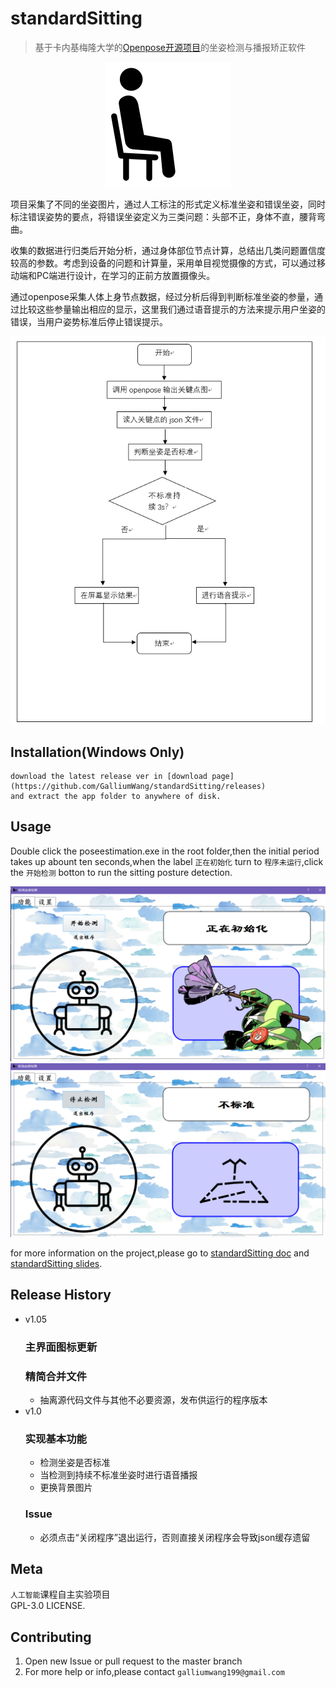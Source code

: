 
# standardSitting
> 基于卡内基梅隆大学的[Openpose开源项目](https://github.com/CMU-Perceptual-Computing-Lab/openpose)的坐姿检测与播报矫正软件
<p align="center">
    <img src="4.png">
</p>


项目采集了不同的坐姿图片，通过人工标注的形式定义标准坐姿和错误坐姿，同时标注错误姿势的要点，将错误坐姿定义为三类问题：头部不正，身体不直，腰背弯曲。

收集的数据进行归类后开始分析，通过身体部位节点计算，总结出几类问题置信度较高的参数。考虑到设备的问题和计算量，采用单目视觉摄像的方式，可以通过移动端和PC端进行设计，在学习的正前方放置摄像头。

通过openpose采集人体上身节点数据，经过分析后得到判断标准坐姿的参量，通过比较这些参量输出相应的显示，这里我们通过语音提示的方法来提示用户坐姿的错误，当用户姿势标准后停止错误提示。

<p align="center">
    <img src="3.png">
</p>

## Installation(**Windows Only**)
    download the latest release ver in [download page](https://github.com/GalliumWang/standardSitting/releases)
    and extract the app folder to anywhere of disk.


## Usage

Double click the poseestimation.exe in the root folder,then the initial period takes up abount ten seconds,when the label ```正在初始化``` turn to ```程序未运行```,click the ```开始检测``` botton to run the sitting posture detection.

![](1.png)
![](2.png)

for more information on the project,please go to [standardSitting doc](https://docs.google.com/document/d/1aBZUWWjfnGENfG-lLUxR1-8BpfNQt6iH_GTdcd2GyyI/edit?usp=sharing) and [standardSitting slides](https://docs.google.com/presentation/d/13BfF1TiJzeDX3NLtctPy5Vxs7LAVo-6Reb912g-ofNE/edit?usp=sharing).

## Release History

* v1.05
    ### 主界面图标更新
    ### 精简合并文件
  * 抽离源代码文件与其他不必要资源，发布供运行的程序版本
* v1.0
    ### 实现基本功能
    * 检测坐姿是否标准
    * 当检测到持续不标准坐姿时进行语音播报
    * 更换背景图片
    ### Issue
    * 必须点击“关闭程序”退出运行，否则直接关闭程序会导致json缓存遗留

## Meta
```人工智能```课程自主实验项目<br>
GPL-3.0 LICENSE.


## Contributing
1. Open new Issue or pull request to the master branch
2. For more help or info,please contact ```galliumwang199@gmail.com```

<!-- Markdown link & img dfn's -->
